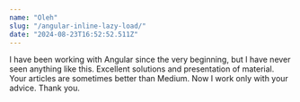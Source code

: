 ```yaml
---
name: "Oleh"
slug: "/angular-inline-lazy-load/"
date: "2024-08-23T16:52:52.511Z"
---
```

I have been working with Angular since the very beginning, but I have never seen anything like this. Excellent solutions and presentation of material. Your articles are sometimes better than Medium. Now I work only with your advice. Thank you.
